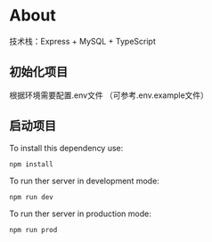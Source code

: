 # About
技术栈：Express + MySQL + TypeScript

## 初始化项目
根据环境需要配置.env文件 （可参考.env.example文件）

## 启动项目
To install this dependency use:
```
npm install
```
To run ther server in development mode:
```
npm run dev
```
To run ther server in production mode:
```
npm run prod
```
